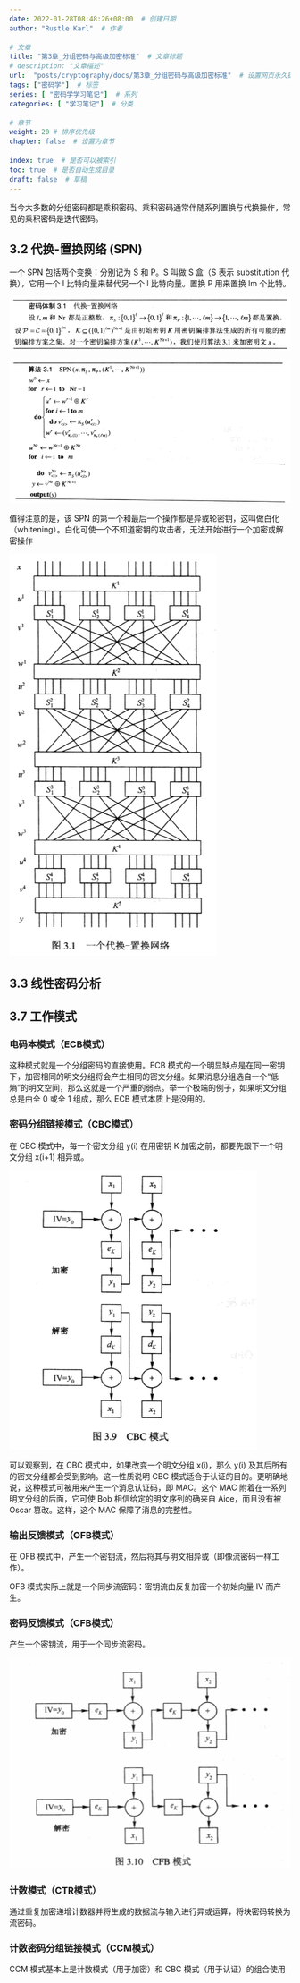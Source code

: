 ```yaml
---
date: 2022-01-28T08:48:26+08:00  # 创建日期
author: "Rustle Karl"  # 作者

# 文章
title: "第3章_分组密码与高级加密标准"  # 文章标题
# description: "文章描述"
url:  "posts/cryptography/docs/第3章_分组密码与高级加密标准"  # 设置网页永久链接
tags: ["密码学"]  # 标签
series: [ "密码学学习笔记"]  # 系列
categories: [ "学习笔记"]  # 分类

# 章节
weight: 20 # 排序优先级
chapter: false  # 设置为章节

index: true  # 是否可以被索引
toc: true  # 是否自动生成目录
draft: false  # 草稿
---
```


当今大多数的分组密码都是乘积密码。乘积密码通常伴随系列置换与代换操作，常见的乘积密码是迭代密码。

## 3.2 代换-置换网络 (SPN)

一个 SPN 包括两个变换：分别记为 S 和 P。S 叫做 S 盒（S 表示 substitution 代换），它用一个 l 比特向量来替代另一个 l 比特向量。置换 P 用来置换 lm 个比特。

![](../assets/images/密码体制3.1_代换-置换网络.png)

![](../assets/images/算法3.1.SPN.png)

值得注意的是，该 SPN 的第一个和最后一个操作都是异或轮密钥，这叫做白化（whitening）。白化可使一个不知道密钥的攻击者，无法开始进行一个加密或解密操作

![](../assets/images/图3.1_代换-置换网络.png)

## 3.3 线性密码分析


## 3.7 工作模式

### 电码本模式（ECB模式）

这种模式就是一个分组密码的直接使用。ECB 模式的一个明显缺点是在同一密钥下，加密相同的明文分组将会产生相同的密文分组。如果消息分组选自一个“低熵”的明文空间，那么这就是一个严重的弱点。举一个极端的例子，如果明文分组总是由全 0 或全 1 组成，那么 ECB 模式本质上是没用的。

### 密码分组链接模式（CBC模式）

在 CBC 模式中，每一个密文分组 y(i) 在用密钥 K 加密之前，都要先跟下一个明文分组 x(i+1) 相异或。

![](../assets/images/图3.9_CBC模式.png)

可以观察到，在 CBC 模式中，如果改变一个明文分组 x(i)，那么 y(i) 及其后所有的密文分组都会受到影响。这一性质说明 CBC 模式适合于认证的目的。更明确地说，这种模式可被用来产生一个消息认证码，即 MAC。这个 MAC 附着在一系列明文分组的后面，它可使 Bob 相信给定的明文序列的确来自 Aice，而且没有被 Oscar 篡改。这样，这个 MAC 保障了消息的完整性。

### 输出反馈模式（OFB模式）

在 OFB 模式中，产生一个密钥流，然后将其与明文相异或（即像流密码一样工作）。

OFB 模式实际上就是一个同步流密码：密钥流由反复加密一个初始向量 IV 而产生。

### 密码反馈模式（CFB模式）

产生一个密钥流，用于一个同步流密码。

![](../assets/images/图3.10_CFB模式.png)

### 计数模式（CTR模式）

通过重复加密递增计数器并将生成的数据流与输入进行异或运算，将块密码转换为流密码。

### 计数密码分组链接模式（CCM模式）

CCM 模式基本上是计数模式（用于加密）和 CBC 模式（用于认证）的组合使用
